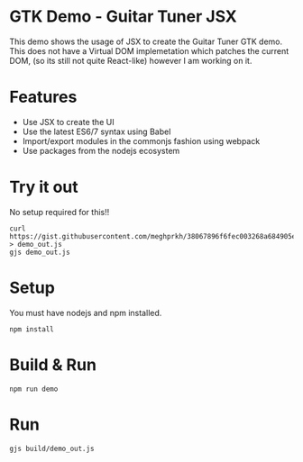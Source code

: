 GTK Demo - Guitar Tuner JSX
===========================

This demo shows the usage of JSX to create the Guitar Tuner GTK demo. This
does not have a Virtual DOM implemetation which patches the current DOM, (so
its still not quite React-like) however I am working on it.

Features
========
- Use JSX to create the UI
- Use the latest ES6/7 syntax using Babel
- Import/export modules in the commonjs fashion using webpack
- Use packages from the nodejs ecosystem

Try it out
==========
No setup required for this!!

```
curl https://gist.githubusercontent.com/meghprkh/38067896f6fec003268a684905ec3aef/raw/ > demo_out.js
gjs demo_out.js
```

Setup
=====

You must have nodejs and npm installed.

```
npm install
```

Build & Run
===========

```
npm run demo
```

Run
===

```
gjs build/demo_out.js
```
